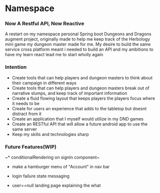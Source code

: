 # Namespace

### Now A Restful API, Now Reactive
A restart on my namespace personal Spring boot Dungeons and Dragons augment project, originally made to help me keep track of the Herbology mini game my dungeon master made for me. 
My desire to build the same service cross platform meant i needed to build an API and my ambitions to have my learn react lead me to start wholly again

### Intention
* Create tools that can help players and dungeon masters to think about their campaign in different ways
* Create tools that can help players and dungeon masters break out of narrative slumps, and keep track of important information
* Create a fluid flowing layout that keeps players the players focus where it needs to be
* Create for users an experience that adds to the tabletop but doesnt distract from it
* Create an application that I myself would utilize in my DND games
* Create an RESTful API that will allow a future android app to use the same server
* Keep my skills and technologies sharp

### Future Features(WIP)
~* conditionalRendering on signIn component~
* make a hamburger menu of "Account" in nav bar

* login failure state messaging
* user==null landing page explaining the what



